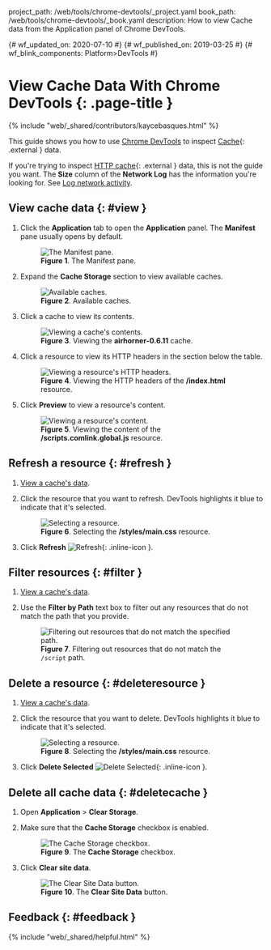 project_path: /web/tools/chrome-devtools/_project.yaml
book_path: /web/tools/chrome-devtools/_book.yaml
description: How to view Cache data from the Application panel of Chrome DevTools.

{# wf_updated_on: 2020-07-10 #}
{# wf_published_on: 2019-03-25 #}
{# wf_blink_components: Platform>DevTools #}

# View Cache Data With Chrome DevTools {: .page-title }

{% include "web/_shared/contributors/kaycebasques.html" %}

[MDN]: https://developer.mozilla.org/en-US/docs/Web/API/Cache

This guide shows you how to use [Chrome DevTools](/web/tools/chrome-devtools) to inspect
[Cache][MDN]{: .external } data.

[HTTP]: https://developer.mozilla.org/en-US/docs/Web/HTTP/Caching
[log]: /web/tools/chrome-devtools/network/#load

If you're trying to inspect [HTTP cache][HTTP]{: .external } data, this is not the guide you want.
The **Size** column of the **Network Log** has the information you're looking for. See [Log network activity][log].

## View cache data {: #view }

1. Click the **Application** tab to open the **Application** panel. The **Manifest** pane usually opens
   by default.

     <figure>
       <img src="/web/tools/chrome-devtools/storage/imgs/manifest.png"
            alt="The Manifest pane."/>
       <figcaption>
         <b>Figure 1</b>. The Manifest pane.
       </figcaption>
     </figure>

1. Expand the **Cache Storage** section to view available caches.

     <figure>
       <img src="/web/tools/chrome-devtools/storage/imgs/cache.png"
            alt="Available caches."/>
       <figcaption>
         <b>Figure 2</b>. Available caches.
       </figcaption>
     </figure>

1. Click a cache to view its contents.

     <figure>
       <img src="/web/tools/chrome-devtools/storage/imgs/cacheview.png"
            alt="Viewing a cache's contents."/>
       <figcaption>
         <b>Figure 3</b>. Viewing the <b>airhorner-0.6.11</b> cache.
       </figcaption>
     </figure>

1. Click a resource to view its HTTP headers in the section below the table.

     <figure>
       <img src="/web/tools/chrome-devtools/storage/imgs/viewcacheresource.png"
            alt="Viewing a resource's HTTP headers."/>
       <figcaption>
         <b>Figure 4</b>. Viewing the HTTP headers of the <b>/index.html</b> resource.
       </figcaption>
     </figure>

1. Click **Preview** to view a resource's content.

     <figure>
       <img src="/web/tools/chrome-devtools/storage/imgs/cachecontent.png"
            alt="Viewing a resource's content."/>
       <figcaption>
         <b>Figure 5</b>. Viewing the content of the <b>/scripts.comlink.global.js</b> resource.
       </figcaption>
     </figure>


## Refresh a resource {: #refresh }

1. [View a cache's data](#view).
1. Click the resource that you want to refresh. DevTools highlights it blue to indicate that it's selected.

     <figure>
       <img src="/web/tools/chrome-devtools/storage/imgs/cacheselected.png"
            alt="Selecting a resource."/>
       <figcaption>
         <b>Figure 6</b>. Selecting the <b>/styles/main.css</b> resource.
       </figcaption>
     </figure>

1. Click **Refresh** ![Refresh](/web/tools/chrome-devtools/images/shared/reload.png){: .inline-icon }.

## Filter resources {: #filter }

1. [View a cache's data](#view).
1. Use the **Filter by Path** text box to filter out any resources that do not match the path that you provide.

     <figure>
       <img src="/web/tools/chrome-devtools/storage/imgs/cachefilter.png"
            alt="Filtering out resources that do not match the specified path."/>
       <figcaption>
         <b>Figure 7</b>. Filtering out resources that do not match the <code>/script</code> path.
       </figcaption>
     </figure>

## Delete a resource {: #deleteresource }

1. [View a cache's data](#view).
1. Click the resource that you want to delete. DevTools highlights it blue to indicate that it's selected.

     <figure>
       <img src="/web/tools/chrome-devtools/storage/imgs/cacheselected.png"
            alt="Selecting a resource."/>
       <figcaption>
         <b>Figure 8</b>. Selecting the <b>/styles/main.css</b> resource.
       </figcaption>
     </figure>

1. Click **Delete Selected** ![Delete Selected](/web/tools/chrome-devtools/images/shared/delete.png){: .inline-icon }.

## Delete all cache data {: #deletecache }

1. Open **Application** > **Clear Storage**.
1. Make sure that the **Cache Storage** checkbox is enabled.

     <figure>
       <img src="/web/tools/chrome-devtools/storage/imgs/cachecheckbox.png"
            alt="The Cache Storage checkbox."/>
       <figcaption>
         <b>Figure 9</b>. The <b>Cache Storage</b> checkbox.
       </figcaption>
     </figure>

1. Click **Clear site data**.

     <figure>
       <img src="/web/tools/chrome-devtools/storage/imgs/cacheclearsite.png"
            alt="The Clear Site Data button."/>
       <figcaption>
         <b>Figure 10</b>. The <b>Clear Site Data</b> button.
       </figcaption>
     </figure>

## Feedback {: #feedback }

{% include "web/_shared/helpful.html" %}
